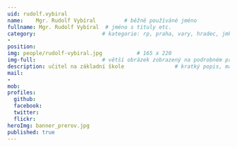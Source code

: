 ```yaml
---
uid: rudolf.vybiral
name:    Mgr. Rudolf Vybíral         # běžně používáné jméno
fullname: Mgr. Rudolf Vybíral  # jméno s tituly etc.
category:                     # kategorie: rp, praha, vary, hradec, jmk, senat
- 
position:
img: people/rudolf-vybiral.jpg           # 165 x 220
img-full:                     # větší obrázek zobrazený na podrobném profilu
description: učitel na základní škole                # kratký popis, max 160 znaků
mail:
- 
mob:         
profiles:
  github:
  facebook:       
  twitter:        
  flickr:       
heroImg: banner_prerov.jpg
published: true
---
```

